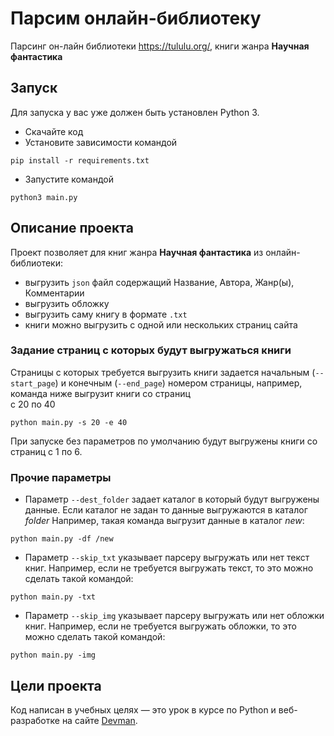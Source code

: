 # Парсим онлайн-библиотеку

Парсинг он-лайн библиотеки https://tululu.org/, 
книги жанра **Научная фантастика**

## Запуск

Для запуска у вас уже должен быть установлен Python 3.

- Скачайте код
- Установите зависимости командой

```pip install -r requirements.txt```
- Запустите командой 

```python3 main.py```

## Описание проекта
Проект позволяет для книг жанра **Научная фантастика** из онлайн-библиотеки:
- выгрузить `json` файл содержащий Название, Автора, Жанр(ы),
Комментарии
- выгрузить обложку
- выгрузить саму книгу в формате `.txt`
- книги можно выгрузить с одной или нескольких страниц сайта

### Задание страниц с которых будут выгружаться книги

Страницы с которых требуется выгрузить книги задается 
начальным (`--start_page`) и конечным (`--end_page`) номером страницы, например, 
команда ниже выгрузит книги со страниц  
с 20 по 40

```python main.py -s 20 -e 40```

При запуске без параметров по умолчанию будут выгружены книги 
со страниц с 1 по 6.

### Прочие параметры

- Параметр `--dest_folder` задает каталог в который будут выгружены данные. Если 
каталог не задан то данные выгружаются в каталог _folder_
Например, такая команда выгрузит данные в каталог _new_:

```python main.py -df /new```

- Параметр `--skip_txt` указывает парсеру выгружать или нет текст книг. 
Например, если не требуется выгружать текст, то это можно сделать такой командой:

```python main.py -txt```

- Параметр `--skip_img` указывает парсеру выгружать или нет обложки книг. 
Например, если не требуется выгружать обложки, то это можно сделать такой командой:

```python main.py -img```





## Цели проекта

Код написан в учебных целях — это урок в курсе по Python и веб-разработке на сайте [Devman](https://dvmn.org).
